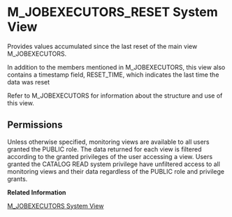 <!-- loiod20dec6dd29510149862f17914eb8fc9 -->

# M\_JOBEXECUTORS\_RESET System View

Provides values accumulated since the last reset of the main view M\_JOBEXECUTORS.



In addition to the members mentioned in M\_JOBEXECUTORS, this view also contains a timestamp field, RESET\_TIME, which indicates the last time the data was reset

Refer to M\_JOBEXECUTORS for information about the structure and use of this view.



<a name="loiod20dec6dd29510149862f17914eb8fc9__section_qpc_tyz_xbc"/>

## Permissions

Unless otherwise specified, monitoring views are available to all users granted the PUBLIC role. The data returned for each view is filtered according to the granted privileges of the user accessing a view. Users granted the CATALOG READ system privilege have unfiltered access to all monitoring views and their data regardless of the PUBLIC role and privilege grants.

**Related Information**  


[M\_JOBEXECUTORS System View](m-jobexecutors-system-view-d20da56.md "Provides job executor statistics.")

